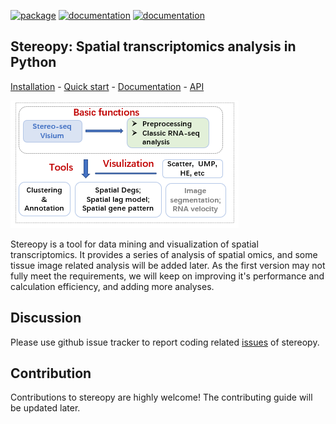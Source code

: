 [![package](https://img.shields.io/static/v1?label=install&message=github&color=blue)](https://stereopy.readthedocs.io/en/latest/General/Installation.html) [![documentation](https://img.shields.io/github/stars/BGIResearch/stereopy?logo=GitHub&color=yellow)](https://img.shields.io/github/stars/BGIResearch/stereopy) [![documentation](https://img.shields.io/static/v1?label=docs&message=streopy&color=green)](https://stereopy.readthedocs.io/en/latest/index.html)
## **Stereopy**: Spatial transcriptomics analysis in Python

[Installation](https://stereopy.readthedocs.io/en/latest/General/Installation.html) - [Quick start](https://stereopy.readthedocs.io/en/latest/Tutorials/quick_start.html) - [Documentation](https://stereopy.readthedocs.io/en/latest/index.html) - [API](https://stereopy.readthedocs.io/en/latest/api/index.html)

![Stereopy](./docs/source/_static/stereopy.PNG)

Stereopy is a tool for data mining and visualization of spatial transcriptomics. It provides a series of analysis of spatial omics, and some tissue image related analysis  will be added later. As the first version may not fully meet the requirements, we will keep on improving it's performance and calculation efficiency, and adding more analyses.

## Discussion 
Please use github issue tracker to report coding related [issues](https://github.com/BGIResearch/stereopy/issues) of stereopy.

## Contribution 
Contributions to stereopy are highly welcome! The contributing guide will be updated later.
